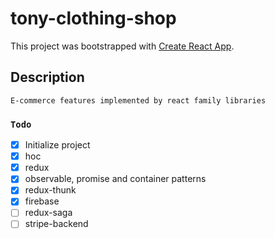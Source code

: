 # tony-clothing-shop

This project was bootstrapped with [Create React App](https://github.com/facebook/create-react-app).

## Description

```
E-commerce features implemented by react family libraries
```

### `Todo`

- [x] Initialize project
- [x] hoc
- [x] redux
- [x] observable, promise and container patterns
- [x] redux-thunk
- [x] firebase
- [ ] redux-saga
- [ ] stripe-backend
